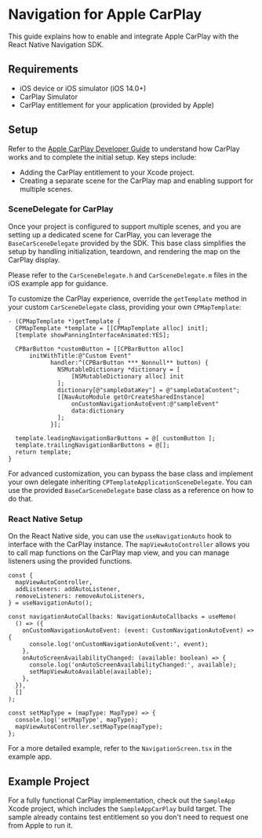 # Navigation for Apple CarPlay

This guide explains how to enable and integrate Apple CarPlay with the React Native Navigation SDK.

## Requirements

- iOS device or iOS simulator (iOS 14.0+)
- CarPlay Simulator
- CarPlay entitlement for your application (provided by Apple)

## Setup

Refer to the [Apple CarPlay Developer Guide](https://developer.apple.com/carplay/) to understand how CarPlay works and to complete the initial setup. Key steps include:

- Adding the CarPlay entitlement to your Xcode project.
- Creating a separate scene for the CarPlay map and enabling support for multiple scenes.

### SceneDelegate for CarPlay

Once your project is configured to support multiple scenes, and you are setting up a dedicated scene for CarPlay, you can leverage the `BaseCarSceneDelegate` provided by the SDK. This base class simplifies the setup by handling initialization, teardown, and rendering the map on the CarPlay display.

Please refer to the `CarSceneDelegate.h` and `CarSceneDelegate.m` files in the iOS example app for guidance.

To customize the CarPlay experience, override the `getTemplate` method in your custom `CarSceneDelegate` class, providing your own `CPMapTemplate`:

```objc
- (CPMapTemplate *)getTemplate {
  CPMapTemplate *template = [[CPMapTemplate alloc] init];
  [template showPanningInterfaceAnimated:YES];
 
  CPBarButton *customButton = [[CPBarButton alloc]
      initWithTitle:@"Custom Event"
            handler:^(CPBarButton ***_Nonnull** button) {
              NSMutableDictionary *dictionary = [
	              [NSMutableDictionary alloc] init
	          ];
              dictionary[@"sampleDataKey"] = @"sampleDataContent";
              [[NavAutoModule getOrCreateSharedInstance]
	              onCustomNavigationAutoEvent:@"sampleEvent"
	              data:dictionary
	          ];
            }];

  template.leadingNavigationBarButtons = @[ customButton ];
  template.trailingNavigationBarButtons = @[];
  return template;
}
```

For advanced customization, you can bypass the base class and implement your own delegate inheriting `CPTemplateApplicationSceneDelegate`. You can use the provided `BaseCarSceneDelegate` base class as a reference on how to do that.

### React Native Setup

On the React Native side, you can use the `useNavigationAuto` hook to interface with the CarPlay instance. The `mapViewAutoController` allows you to call map functions on the CarPlay map view, and you can manage listeners using the provided functions.

```tsx
const {
  mapViewAutoController,
  addListeners: addAutoListener,
  removeListeners: removeAutoListeners,
} = useNavigationAuto();

const navigationAutoCallbacks: NavigationAutoCallbacks = useMemo(
  () => ({
    onCustomNavigationAutoEvent: (event: CustomNavigationAutoEvent) => {
      console.log('onCustomNavigationAutoEvent:', event);
    },
    onAutoScreenAvailabilityChanged: (available: boolean) => {
      console.log('onAutoScreenAvailabilityChanged:', available);
      setMapViewAutoAvailable(available);
    },
  }),
  []
);

const setMapType = (mapType: MapType) => {
  console.log('setMapType', mapType);
  mapViewAutoController.setMapType(mapType);
};
```

For a more detailed example, refer to the `NavigationScreen.tsx` in the example app.

## Example Project

For a fully functional CarPlay implementation, check out the `SampleApp` Xcode project, which includes the `SampleAppCarPlay` build target. The sample already contains test entitlement so you don't need to request one from Apple to run it.
